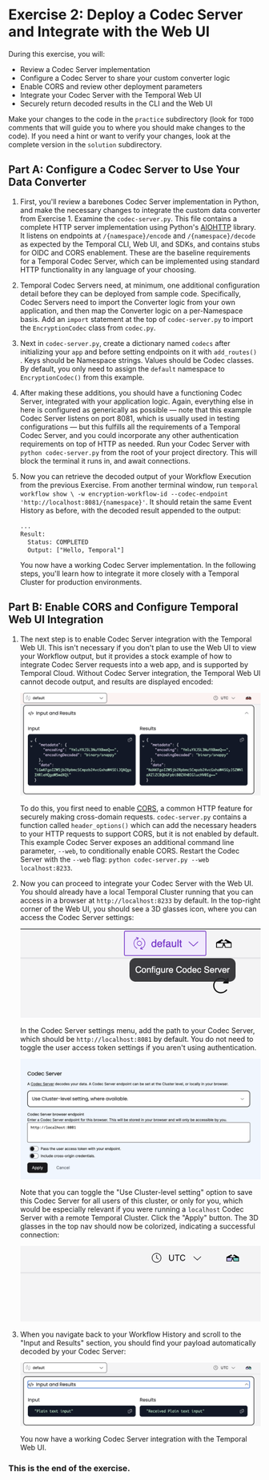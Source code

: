 # Exercise 2: Deploy a Codec Server and Integrate with the Web UI

During this exercise, you will:

* Review a Codec Server implementation
* Configure a Codec Server to share your custom converter logic
* Enable CORS and review other deployment parameters
* Integrate your Codec Server with the Temporal Web UI
* Securely return decoded results in the CLI and the Web UI

Make your changes to the code in the `practice` subdirectory (look for 
`TODO` comments that will guide you to where you should make changes to 
the code). If you need a hint or want to verify your changes, look at 
the complete version in the `solution` subdirectory.


## Part A: Configure a Codec Server to Use Your Data Converter

1. First, you'll review a barebones Codec Server implementation in Python, and
   make the necessary changes to integrate the custom data converter from
   Exercise 1. Examine the `codec-server.py`. This file contains a complete HTTP
   server implementation using Python's
   [AIOHTTP](https://docs.aiohttp.org/en/stable/) library. It listens on
   endpoints at `/{namespace}/encode` and `/{namespace}/decode` as expected by
   the Temporal CLI, Web UI, and SDKs, and contains stubs for OIDC and CORS
   enablement. These are the baseline requirements for a Temporal Codec Server,
   which can be implemented using standard HTTP functionality in any language of
   your choosing.
2. Temporal Codec Servers need, at minimum, one additional configuration detail
   before they can be deployed from sample code. Specifically, Codec Servers
   need to import the Converter logic from your own application, and then map
   the Converter logic on a per-Namespace basis. Add an `import` statement at
   the top of `codec-server.py` to import the `EncryptionCodec` class from
   `codec.py`.
3. Next in `codec-server.py`, create a dictionary named `codecs` after initializing
   your `app` and before setting endpoints on it with `add_routes()` . Keys should
   be Namespace strings. Values should be Codec classes. By default, you only need
   to assign the `default` namespace to `EncryptionCodec()` from this example.
5. After making these additions, you should have a functioning Codec Server,
   integrated with your application logic. Again, everything else in here is
   configured as generically as possible — note that this example Codec Server
   listens on port 8081, which is usually used in testing configurations — but
   this fulfills all the requirements of a Temporal Codec Server, and you could
   incorporate any other authentication requirements on top of HTTP as needed.
   Run your Codec Server with `python codec-server.py` from the root of your
   project directory. This will block the terminal it runs in, and await
   connections.
6. Now you can retrieve the decoded output of your Workflow Execution from the
   previous Exercise. From another terminal window, run `temporal workflow show \
   -w encryption-workflow-id --codec-endpoint 'http://localhost:8081/{namespace}'`.
   It should retain the same Event History as before, with the decoded result
   appended to the output:

   ```
   ...
   Result:
     Status: COMPLETED
     Output: ["Hello, Temporal"]
   ```

   You now have a working Codec Server implementation. In the following steps,
   you'll learn how to integrate it more closely with a Temporal Cluster for
   production environments.


## Part B: Enable CORS and Configure Temporal Web UI Integration

1. The next step is to enable Codec Server integration with the Temporal Web UI.
   This isn't necessary if you don't plan to use the Web UI to view your
   Workflow output, but it provides a stock example of how to integrate Codec
   Server requests into a web app, and is supported by Temporal Cloud. Without
   Codec Server integration, the Temporal Web UI cannot decode output, and
   results are displayed encoded:

   ![Encoded Workflow Output in Web UI](images/encoded-output.png)

   To do this, you first need to enable
   [CORS](https://en.wikipedia.org/wiki/Cross-origin_resource_sharing), a common
   HTTP feature for securely making cross-domain requests.
   `codec-server.py` contains a function called `header_options()`
   which can add the necessary headers to your HTTP requests to support CORS,
   but it is not enabled by default. This example Codec Server exposes an
   additional command line parameter, `--web`, to conditionally enable CORS.
   Restart the Codec Server with the `--web` flag: `python codec-server.py --web
   localhost:8233`.
2. Now you can proceed to integrate your Codec Server with the Web UI. You
   should already have a local Temporal Cluster running that you can access in a
   browser at `http://localhost:8233` by default. In the top-right corner of the
   Web UI, you should see a 3D glasses icon, where you can access the Codec
   Server settings:

   ![Codec Server settings icon](images/configure-codec-server-button.png)

   In the Codec Server settings menu, add the path to your Codec Server, which
   should be `http://localhost:8081` by default. You do not need to toggle the
   user access token settings if you aren't using authentication.

   ![Codec Server settings](images/codec-server-settings.png)

   Note that you can toggle the "Use Cluster-level setting" option to save this
   Codec Server for all users of this cluster, or only for you, which would be
   especially relevant if you were running a `localhost` Codec Server with a
   remote Temporal Cluster. Click the "Apply" button. The 3D glasses in the
   top nav should now be colorized, indicating a successful connection:

   ![Codec Server enabled](images/codec-server-enabled.png)

3. When you navigate back to your Workflow History and scroll to the "Input
   and Results" section, you should find your payload automatically decoded by
   your Codec Server:

   ![Decoded Workflow Output in Web UI](images/decoded-output.png)

   You now have a working Codec Server integration with the Temporal Web UI.


### This is the end of the exercise.

